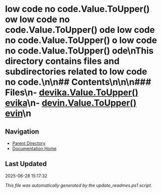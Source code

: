 ﻿# low code no code.Value.ToUpper() ow  low code no code.Value.ToUpper() ode  low code no code.Value.ToUpper() o  low code no code.Value.ToUpper() ode\nThis directory contains files and subdirectories related to low code no code.\n\n## Contents\n<!-- toc -->\n\n### Files\n- [devika.Value.ToUpper() evika](./devika.md)\n- [devin.Value.ToUpper() evin](./devin.md)\n
## Navigation

- [Parent Directory](../)
- [Documentation Home](../../)

## Last Updated

2025-06-28 15:17:32

*This file was automatically generated by the update_readmes.ps1 script.*